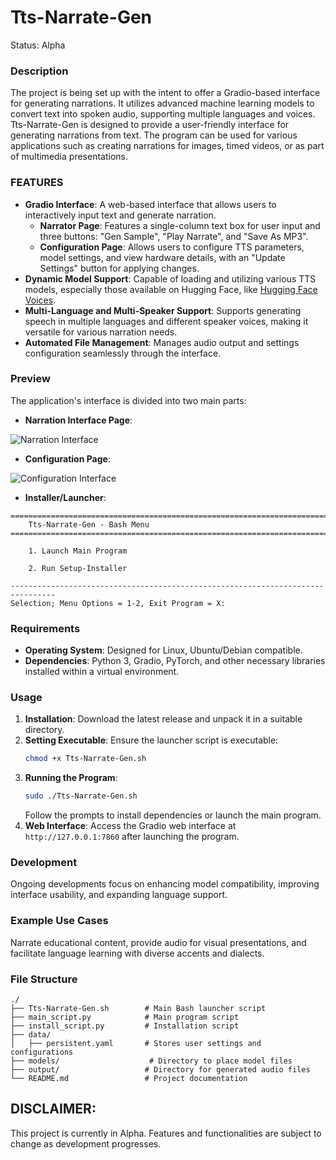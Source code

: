 # Tts-Narrate-Gen
Status: Alpha

### Description
The project is being set up with the intent to offer a Gradio-based interface for generating narrations. It utilizes advanced machine learning models to convert text into spoken audio, supporting multiple languages and voices. Tts-Narrate-Gen is designed to provide a user-friendly interface for generating narrations from text. The program can be used for various applications such as creating narrations for images, timed videos, or as part of multimedia presentations.

### FEATURES
- **Gradio Interface**: A web-based interface that allows users to interactively input text and generate narration.
  - **Narrator Page**: Features a single-column text box for user input and three buttons: "Gen Sample", "Play Narrate", and "Save As MP3".
  - **Configuration Page**: Allows users to configure TTS parameters, model settings, and view hardware details, with an "Update Settings" button for applying changes.
- **Dynamic Model Support**: Capable of loading and utilizing various TTS models, especially those available on Hugging Face, like [Hugging Face Voices](https://huggingface.co/voices).
- **Multi-Language and Multi-Speaker Support**: Supports generating speech in multiple languages and different speaker voices, making it versatile for various narration needs.
- **Automated File Management**: Manages audio output and settings configuration seamlessly through the interface.

### Preview
The application's interface is divided into two main parts:
- **Narration Interface Page**:

![Narration Interface](media/narration_interface.png)

- **Configuration Page**:

![Configuration Interface](media/configuration_interface.png)

- **Installer/Launcher**:
```
================================================================================
    Tts-Narrate-Gen - Bash Menu
================================================================================

    1. Launch Main Program

    2. Run Setup-Installer

--------------------------------------------------------------------------------
Selection; Menu Options = 1-2, Exit Program = X: 
```

### Requirements
- **Operating System**: Designed for Linux, Ubuntu/Debian compatible.
- **Dependencies**: Python 3, Gradio, PyTorch, and other necessary libraries installed within a virtual environment.

### Usage
1. **Installation**: Download the latest release and unpack it in a suitable directory.
2. **Setting Executable**: Ensure the launcher script is executable:
   ```bash
   chmod +x Tts-Narrate-Gen.sh
   ```
3. **Running the Program**:
   ```bash
   sudo ./Tts-Narrate-Gen.sh
   ```
   Follow the prompts to install dependencies or launch the main program.
4. **Web Interface**: Access the Gradio web interface at `http://127.0.0.1:7860` after launching the program.

### Development
Ongoing developments focus on enhancing model compatibility, improving interface usability, and expanding language support.

### Example Use Cases
Narrate educational content, provide audio for visual presentations, and facilitate language learning with diverse accents and dialects.

### File Structure
```
./
├── Tts-Narrate-Gen.sh        # Main Bash launcher script
├── main_script.py            # Main program script
├── install_script.py         # Installation script
├── data/
│   ├── persistent.yaml       # Stores user settings and configurations
├── models/                    # Directory to place model files
├── output/                   # Directory for generated audio files
└── README.md                 # Project documentation
```

## DISCLAIMER:
This project is currently in Alpha. Features and functionalities are subject to change as development progresses.
